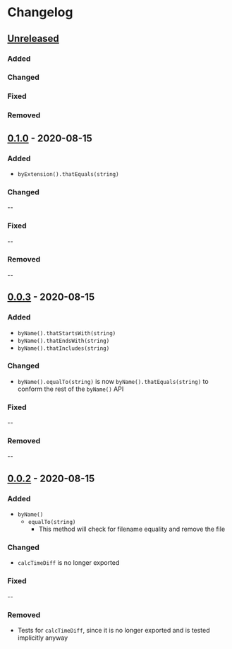 # Changelog

## [Unreleased]

### Added

### Changed

### Fixed

### Removed

## [0.1.0] - 2020-08-15

### Added

- `byExtension().thatEquals(string)`

### Changed

--

### Fixed

--

### Removed

--

## [0.0.3] - 2020-08-15

### Added

- `byName().thatStartsWith(string)`
- `byName().thatEndsWith(string)`
- `byName().thatIncludes(string)`

### Changed

- `byName().equalTo(string)` is now `byName().thatEquals(string)` to conform the rest of the `byName()` API

### Fixed

--

### Removed

--

## [0.0.2] - 2020-08-15

### Added

- `byName()`
  - `equalTo(string)`
    - This method will check for filename equality and remove the file

### Changed

- `calcTimeDiff` is no longer exported

### Fixed

--

### Removed

- Tests for `calcTimeDiff`, since it is no longer exported and is tested implicitly anyway

[unreleased]: https://github.com/yduman/rmby/compare/0.1.0...master
[0.0.2]: https://github.com/yduman/rmby/releases/tag/0.0.2
[0.0.3]: https://github.com/yduman/rmby/releases/tag/0.0.3
[0.1.0]: https://github.com/yduman/rmby/releases/tag/0.1.0
